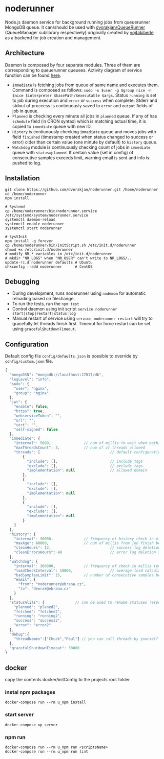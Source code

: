 # noderunner

Node.js daemon service for background running jobs from queuerunner MongoDB queue. It can/should be used with [dvorakjan/QueueRunner](https://github.com/dvorakjan/QueueRunner) (QueueManager sublibrary respectively) originally created by [vojtabiberle](https://github.com/vojtabiberle) as a backend for job creation and management.

## Architecture
Daemon is composed by four separate modules. Three of them are corresponding to queuerunner queuees. Activity diagram of service function can be found [here](docs/modules-activity.png).
  
  * ``Immediate`` is fetching jobs from queue of same name and executes them. Command is composed as follows: ``sudo -u $user -g $group nice -n $nice $interpreter $basePath/$executable $args``. Status ``running`` is set to job during execution and ``error`` or ``success`` when complete. Stderr and stdout of proccess is continuously saved to ``error`` and ``output`` fields of job in queue.
  * ``Planned`` is checking every minute all jobs in ``planned`` queue. If any of has ``schedule`` field (in CRON syntax) which is matching actual time, it is copied to ``immediate`` queue with new ID.
  * ``History`` is contiunously checking ``immediate`` queue and moves jobs with field ``finished`` (timestamp created when status changed to success or error) older than certain value (one minute by default) to ``history`` queue.
  * ``Watchdog`` module is continuously checking count of jobs in ``immediate`` queue with ``status=planned``. If certain value (set in config) of consecutive samples exceeds limit, warning email is sent and info is pushed to log.

## Installation
```bashp
git clone https://github.com/dvorakjan/noderunner.git /home/noderunner
cd /home/noderunner
npm install

# Systemd
cp /home/noderunner/bin/noderunner.service /etc/systemd/system/noderunner.service
systemctl daemon-reload
systemctl enable noderunner
systemctl start noderunner

# SysVInit
npm install -g forever
cp /home/noderunner/bin/initScript.sh /etc/init.d/noderunner
chmod +x /etc/init.d/noderunner
# modify NR_* variables in /etc/init.d/noderunner
# mkdir "NR_LOGS" when "NR_USER" can't write to NR_LOGS/..
update-rc.d noderunner defaults # Ubuntu
chkconfig --add noderunner      # CentOS
```
## Debugging
  * During development, runs noderunner using ``nodemon`` for automatic reloading based on filechange.
  * To run the tests, run the ``npm test``
  * Control daemon using init script ``service noderunner start|stop|restart|status|log``
  * Manual restart of service using ``service noderunner restart`` will try to gracefully let threads finish first. Timeout for force restart can be set using ``gracefulShutdownTimeout``.

## Configuration
Default config file ``config/defaults.json`` is possible to override by ``config/custom.json`` file.
```javascript
{
  "mongoDSN": "mongodb://localhost:27017/db",	
  "logLevel": "info", 
  "sudo": {
    "user": "nginx",
    "group": "nginx"
  },
  "jwt": {
    "enable": false, 
    "https": true,
    "webserviceToken": "",
    "url": "",
    "cert": "",
    "self-signed": false
  },
  "immediate": {
    "interval": 5000,				// num of millis to wait when nothing to do
    "maxThreadsCount": 3,			// num of of threads allowed
    "threads": [                                // default configurations for 3 threads
        {
          "include": [],                        // include tags
          "exclude": [],                        // exclude tags
          "implementation": null                // allowed domain
        },
        {
          "include": [],
          "exclude": [],
          "implementation": null
        },
        {
          "include": [],
          "exclude": [],
          "implementation": null
        }
    ]
  },
  "history": {
    "interval": 30000,				// frequency of history check in millis
    "maxAge": 60000,				// num of millis from job finish before its move to history queue
    "cleanHours": 12,                           // success log deletion interval
    "cleanErrorsHours": 40                      // error log deletion interval
  },
  "watchdog": {
    "interval": 360000,				// frequency of check in millis (every 6 minutes)
    "loadCheckInterval": 10000,                 // average load calculation start interval   
    "badSamplesLimit": 15,			// number of consecutive samples before warning is send (1.5 hour)
    "email": {
      "from": "noderunner@ebrana.cz",
      "to": "dvorak@ebrana.cz"
    }
  },
  "statusAlias": {				// can be used to rename statuses (especially for testing purposes)
    "planned": "planed2",
    "fetched": "fetched2",
    "running": "running2",
    "success": "success2",
    "error": "error2"
  },
  "debug":{
    "threadNames":["Chuck","Paul"] // you can call threads by yourself :-)
  },
  "gracefulShutdownTimeout": 30000
}
```
## docker
copy the contents docker/initConfig to the projects root folder

### instal npm packages 
```
docker-compose run --rm u_npm install
```

### start server 
```
docker-compose up server
```

### npm run 
```
docker-compose run --rm u_npm run <scriptsName>
docker-compose run --rm u_npm run lint
```